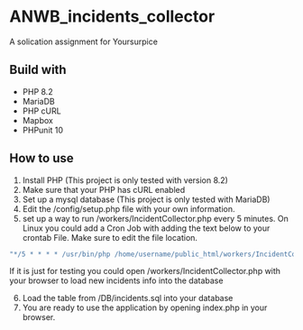 # ANWB_incidents_collector

A solication assignment for Yoursurpice

## Build with

* PHP 8.2
* MariaDB
* PHP cURL
* Mapbox
* PHPunit 10

## How to use

1. Install PHP (This project is only tested with version 8.2)
2. Make sure that your PHP has cURL enabled
3. Set up a mysql database (This project is only tested with MariaDB)
4. Edit the /config/setup.php file with your own information.
5. set up a way to run /workers/IncidentCollector.php every 5 minutes.
   On Linux you could add a Cron Job with adding the text below to your crontab File. Make sure to edit the file
   location.

```bash 
"*/5 * * * * /usr/bin/php /home/username/public_html/workers/IncidentCollector.php >/dev/null 2>&1"
```

If it is just for testing you could open /workers/IncidentCollector.php with your browser to load new incidents info
into the database

6. Load the table from /DB/incidents.sql into your database
7. You are ready to use the application by opening index.php in your browser. 
